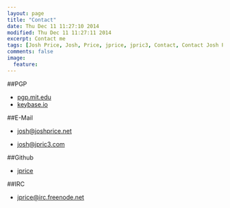 ```yaml
---
layout: page
title: "Contact"
date: Thu Dec 11 11:27:10 2014 
modified: Thu Dec 11 11:27:11 2014
excerpt: Contact me
tags: [Josh Price, Josh, Price, jprice, jpric3, Contact, Contact Josh Price, Contact jprice]
comments: false
image:
  feature:
---
```


##PGP <span class="fa-key"></span> 

* [pgp.mit.edu](http://pgp.mit.edu/pks/lookup?op=vindex&search=0x80DF27E73C6C3A05)
* [keybase.io](http://keybase.io/jprice)

##E-Mail <span class="fa-envelope"></span>

* [josh@joshprice.net](mailto:josh@joshprice.net)


* [josh@jpric3.com](mailto:josh@jpric3.com)

##Github <span class="fa-github"></span> 

* [jprice](https://www.github.com/jprice)

##IRC <span class="fa-code"></span> 

* [jprice@irc.freenode.net](irc://irc.freenode.net)

